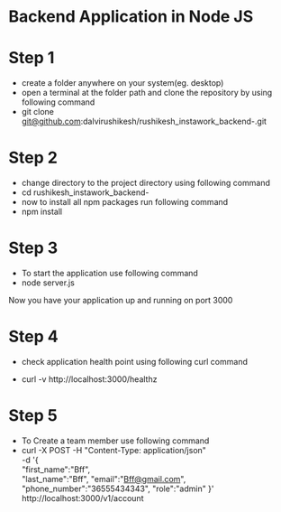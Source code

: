 # Backend Application in Node JS

# Step 1 
- create a folder anywhere on your system(eg. desktop)
- open a terminal at the folder path and clone the repository by using following command
- git clone git@github.com:dalvirushikesh/rushikesh_instawork_backend-.git

# Step 2 
- change directory to the project directory using following command
- cd rushikesh_instawork_backend- 
- now to install all npm packages run following command 
- npm install 
# Step 3
- To start the application use following command 
- node server.js

Now you have your application up and running on port 3000
# Step 4
 - check application health point using following curl command 

 - curl -v http://localhost:3000/healthz

# Step 5
- To Create a team member use following command
- curl -X POST -H "Content-Type: application/json" \
    -d '{                                                       
    "first_name":"Bff",             
    "last_name":"Bff",
    "email":"Bff@gmail.com",
    "phone_number":"36555434343",
    "role":"admin"
 }' \
    http://localhost:3000/v1/account
  